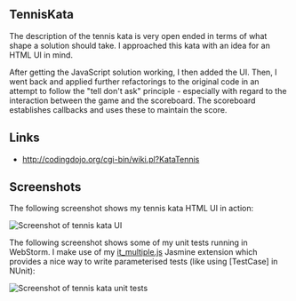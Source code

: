 ## TennisKata

The description of the tennis kata is very open ended in terms of what shape a solution should take.
I approached this kata with an idea for an HTML UI in mind.

After getting the JavaScript solution working, I then added the UI. Then, I went back and applied
further refactorings to the original code in an attempt to follow the "tell don't ask" principle - especially
with regard to the interaction between the game and the scoreboard. The scoreboard
establishes callbacks and uses these to maintain the score.

## Links

* http://codingdojo.org/cgi-bin/wiki.pl?KataTennis

## Screenshots

The following screenshot shows my tennis kata HTML UI in action:

![Screenshot of tennis kata UI](https://raw.github.com/taylorjg/TennisKataJavaScript/master/Images/WebPageScreenshot.png)

The following screenshot shows some of my unit tests running in WebStorm. I make use of my
[it_multiple.js](https://github.com/taylorjg/TennisKataJavaScript/blob/master/Tests/it_multiple.js)
Jasmine extension which provides a nice way to write parameterised tests (like using [TestCase] in NUnit):

![Screenshot of tennis kata unit tests](https://raw.github.com/taylorjg/TennisKataJavaScript/master/Images/WebStormKarmaScreenshot.png)
